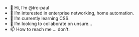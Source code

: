 - 👋 Hi, I’m @trc-paul
- 👀 I’m interested in enterprise networking, home automation.
- 🌱 I’m currently learning CSS.
- 💞️ I’m looking to collaborate on unsure...
- 📫 How to reach me ... don't.

<!---
trc-paul/trc-paul is a ✨ special ✨ repository because its `README.md` (this file) appears on your GitHub profile.
You can click the Preview link to take a look at your changes.
--->
